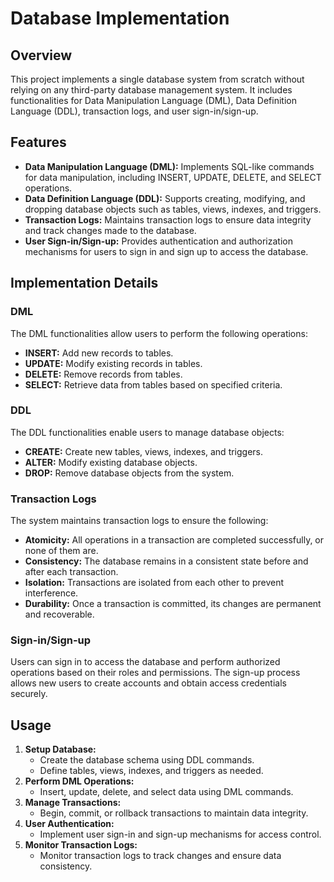 # Database Implementation

## Overview
This project implements a single database system from scratch without relying on any third-party database management system. It includes functionalities for Data Manipulation Language (DML), Data Definition Language (DDL), transaction logs, and user sign-in/sign-up.

## Features
- **Data Manipulation Language (DML):** Implements SQL-like commands for data manipulation, including INSERT, UPDATE, DELETE, and SELECT operations.
- **Data Definition Language (DDL):** Supports creating, modifying, and dropping database objects such as tables, views, indexes, and triggers.
- **Transaction Logs:** Maintains transaction logs to ensure data integrity and track changes made to the database.
- **User Sign-in/Sign-up:** Provides authentication and authorization mechanisms for users to sign in and sign up to access the database.

## Implementation Details
### DML
The DML functionalities allow users to perform the following operations:
- **INSERT:** Add new records to tables.
- **UPDATE:** Modify existing records in tables.
- **DELETE:** Remove records from tables.
- **SELECT:** Retrieve data from tables based on specified criteria.

### DDL
The DDL functionalities enable users to manage database objects:
- **CREATE:** Create new tables, views, indexes, and triggers.
- **ALTER:** Modify existing database objects.
- **DROP:** Remove database objects from the system.

### Transaction Logs
The system maintains transaction logs to ensure the following:
- **Atomicity:** All operations in a transaction are completed successfully, or none of them are.
- **Consistency:** The database remains in a consistent state before and after each transaction.
- **Isolation:** Transactions are isolated from each other to prevent interference.
- **Durability:** Once a transaction is committed, its changes are permanent and recoverable.

### Sign-in/Sign-up
Users can sign in to access the database and perform authorized operations based on their roles and permissions. The sign-up process allows new users to create accounts and obtain access credentials securely.

## Usage
1. **Setup Database:**
    - Create the database schema using DDL commands.
    - Define tables, views, indexes, and triggers as needed.
2. **Perform DML Operations:**
    - Insert, update, delete, and select data using DML commands.
3. **Manage Transactions:**
    - Begin, commit, or rollback transactions to maintain data integrity.
4. **User Authentication:**
    - Implement user sign-in and sign-up mechanisms for access control.
5. **Monitor Transaction Logs:**
    - Monitor transaction logs to track changes and ensure data consistency.

